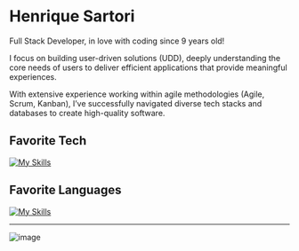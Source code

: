 # Henrique Sartori

Full Stack Developer, in love with coding since 9 years old!

I focus on building user-driven solutions (UDD), deeply understanding the core needs of users to deliver efficient applications that provide meaningful experiences.

With extensive experience working within agile methodologies (Agile, Scrum, Kanban), I’ve successfully navigated diverse tech stacks and databases to create high-quality software.

## Favorite Tech

[![My Skills](https://skillicons.dev/icons?i=react,nodejs,next,astro,adonis,nest,fastapi,laravel,spring,docker)](https://skillicons.dev)

## Favorite Languages

[![My Skills](https://skillicons.dev/icons?i=typescript,javascript,python,php,java,go,firebase,mysql,postgresql,mongodb)](https://skillicons.dev)

___

![image](https://www.codewars.com/users/henriquesartori/badges/small)
